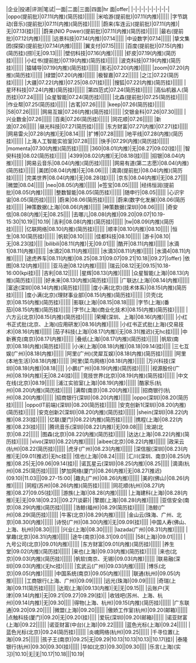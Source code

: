 |企业|投递|评测|笔试|一面|二面|三面|四面|hr 面|offer|
|-|-|-|-|-|-|-|-|-|
|oppo(提前批)|07.11(内推)(简历挂)||||||
|米哈游(提前批)|07.11(内推)||||||
|字节跳动(音乐)(提前批)|07.11(内推)(简历挂)||||||
|蔚来(车连云)(提前批)|07.11(内推)|无|07.13(挂)||||
|蔚来(NIO Power)(提前批)|07.11(内推)(简历挂)||||||
|最右(提前批)|07.12(内推)||||||
|远景科技|07.14(内推)|07.14|||||
|中设数字|07.14||||||
|挚文集团(探探)(提前批)|07.14(内推)||||||
|翼支付|07.15||||||
|百度(提前批)|07.15(内推)(简历挂)(捞)|无|09.13||||
|壁仞科技|07.16(内推)||||||
|虾皮|07.19(内推)(简历挂)||||||
|小红书(提前批)|07.19(内推)(简历挂)||||||
|波克科技|07.19(内推)(简历挂)||||||
|猿辅导|07.19(内推)(简历挂)||||||
|影石|07.20(内推)||||||
|zoom|07.20(内推)(简历挂)||||||
|绿盟|07.20(内推)||||||
|极智嘉|07.22||||||
|之江|07.22(简历挂)||||||
|大疆|07.22(内推)|07.25|08.07(挂)||||
|搜狐|07.22(内推)(简历挂)||||||
|星环科技|07.24(内推)(简历挂)||||||
|第四范式|07.24(简历挂)||||||
|高仙机器人(简历挂)|07.24||||||
|众星智能|07.24(简历挂)||||||
|北森(提前批)|07.25(简历挂)||||||
|作业帮|07.25(简历挂)||||||
|古茗|07.26||||||
|keep|07.26(简历挂)||||||
|58|07.26||||||
|网易互娱|07.26(内推)(简历挂)||||||
|交银金科|07.26|07.30|||||
|兴业数金|07.26||||||
|百奥|07.26(简历挂)||||||
|同花顺|07.26||||||
|新浪|07.26||||||
|昼光科技|07.27(简历挂)||||||
|东方财富|07.27(内推)|07.27(挂)|||||
|网易雷火|07.28(内推)|无|08.14||||
|扩博|07.28||||||
|地平线|07.28(内推)(简历挂)||||||
|上海人工智能实验室|07.28||||||
|快手|07.29(内推)(简历挂)||||||
|momenta|07.30(内推)(简历挂)||||||
|360|08.01(内推)|无|08.27|09.02(挂)|||
|智臾科技|08.02(简历挂)||||||
|4399|08.02(内推)|无|08.18(挂)||||
|招银|08.04(内推)||||||
|网易云音乐|08.04(内推)(简历挂)||||||
|网易有道(第二志愿)|08.04(内推)(简历挂)||||||
|美团|08.04(内推)|无|08.06||||
|滴滴(提前批)|08.04(内推)(简历挂)||||||
|完美世界|08.04(内推)|无|08.28(挂)||||
|京东|08.04(内推)|无|08.27||||
|微盟|08.04||||||
|neo|08.05(内推)||||||
|e签宝|08.05||||||
|经纬恒润(提前批)|08.05(内推)||||||
|整数智能|08.05(简历挂)||||||
|随申行|08.05||||||
|心识宇宙|08.05(简历挂)||||||
|蔚来|08.06(简历挂)||||||
|蔚来(数字化发展)|08.06(简历挂)||||||
|神策数据(上海)|08.06(内推)||||||
|神策数据(深圳)|08.06||||||
|奇安信|08.08(内推)|无|08.25||||
|去哪儿|08.08(内推)|09.20|09.07|10.19-15:30|10.19|||10.19|
|吉利|08.08(内推)(简历挂)||||||
|tw|08.09(内推)(简历挂)||||||
|亿联网络|08.10(内推)(简历挂)||||||
|顺丰|08.10(内推)|08.10|||||
|恒生|08.10(简历挂)||||||
|帆软|08.10||||||
|佳都科技|08.10||||||
|游卡|08.10|无|08.23(挂)||||
|bilibili|08.11(内推)|无|09.01||||
|酷开|08.11(内推)||||||
|水滴1|08.11(内推)||||||
|水滴2|08.11(内推)||||||
|水滴3|08.11(内推)||||||
|水滴4|08.11(内推)||||||
|途虎养车|08.11(内推)|08.25|08.31|09.07|09.21|10.18||09.27|(offer)
|依图|08.12(内推)||||||
|亚马逊|08.12(内推)||||||
|瑞云|08.12|无|09.15|10.18-16:00(kpi挂)|||
|吉利|08.12||||||
|星辉|08.13(内推)||||||
|众星智能(上海)|08.13(内推)(简历挂)||||||
|好未来|08.13(内推)(简历挂)||||||
|广联达(上海)|08.14(内推)||||||
|富途(深圳)|08.14(内推)(简历挂)||||||
|度小满(北京)(技术体系)|08.15(内推)(简历挂)||||||
|度小满(北京)(理财事业部)|08.15(内推)(简历挂)||||||
|贝壳(北京)|08.15(内推)(简历挂)||||||
|影联(上海)|08.15|08.18|||||
|字节(上海)(番茄)|08.15(内推)(简历挂)||||||
|字节(上海)(商业化技术)|08.15(内推)(简历挂)||||||
|六方云(北京)|08.15(内推)(简历挂)||||||
|荣耀(深圳、上海)|08.16(内推)||||||
|小红书正式批(北京、上海)(应用研发)|08.16(内推)||||||
|小红书正式批(上海)(交易技术)|08.16(内推)||||||
|茄子科技(上海)|08.17(内推)|无|08.31(推迟)(无hc挂)||||
|中新赛克(南京)|08.17(内推)||||||
|叠纸(上海)|08.17(内推)(简历挂)||||||
|帆软(南京)|08.18(内推)(简历挂)||||||
|小米(上海)|08.18(内推)|08.18|09.14(挂)||||
|三七互娱(广州)|08.18(内推)||||||
|阿里(广州)(灵犀互娱)|08.18(内推)(简历挂)||||||
|阿里(本地生活)|08.18(内推)||||||
|阿里(菜鸟网络)|08.18(内推)||||||
|万兴科技(深圳)|08.18(内推)|08.18|||||
|小鹏(广州)|08.19(内推)(简历挂)||||||
|视源股份(广州)|08.19(内推)|无|08.24(挂)||||
|竞技世界(北京)|08.19(内推)(简历挂)||||||
|中文在线(北京)|08.19||||||
|浦江实验室(上海)|08.19(内推)||||||
|酷家乐(杭州)|08.20(内推)(简历挂)||||||
|满帮(南京)|08.20(内推)||||||
|招商银行(杭州)|08.20(内推)||||||
|招商银行(深圳)|08.20(内推)||||||
|oppo(深圳)|08.20(简历挂)||||||
|oppo(IT前端)(深圳)|08.20(简历挂)||||||
|安克创新1(深圳)|08.20(内推)(简历挂)||||||
|安克创新2(深圳)|08.20(内推)(简历挂)||||||
|shein(深圳)|08.22(内推)|08.23(挂)|||||
|亿联(厦门)|08.22(内推)(简历挂)||||||
|携程(上海)|08.22(内推)|08.23(挂)|||||
|腾讯音乐(深圳)|08.22(内推)|无|09.08||||
|龙湖(北京)|08.22||||||
|图森(北京)|08.22(内推)(简历挂)||||||
|达达(上海)|08.22(内推)(简历挂)||||||
|vivo(深圳)|08.22(内推)||||||
|aibee(北京)|08.22(内推)||||||
|政采云(杭州)|08.22(简历挂)||||||
|虎牙(广州)|08.23(内推)||||||
|深信服(深圳)|08.23(内推)|无|09.01(推迟)|无hc挂|||
|信也(上海)|08.24||||||
|汇川(深圳、南京)|08.25(内推)|08.25|无|09.06|09.14(挂)||
|诺瓦星云(深圳)|08.25(内推)|08.25|||||
|滴滴(杭州)|08.25(简历挂)||||||
|梦加网络(厦门)|08.26(内推)|无|08.27(推迟)(09.10)|11.03|||09.27-15:00|
|趣丸(广州)|08.26(内推)||||||
|美的(佛山)|08.26(内推)||||||
|同程(苏州)|08.26(内推)(简历挂)||||||
|同花顺(杭州)|08.27(内推)|08.27|09.05(挂)||||
|游族(上海)|08.28(内推)||||||
|上海建科(上海)|08.28(内推)|无|无|09.18|09.23|||09.27(谈薪)|
|擎朗(上海)|08.28(内推)||||||
|亚信安全(南京)|08.29(内推)(简历挂)||||||
|浩鲸(福州)|08.29(简历挂)||||||
|浩鲸(广州)|08.29(简历挂)||||||
|牛客(北京)|08.29(内推)||||||
|金山云(珠海、广州、北京)|08.30(内推)||||||
|诗悦(广州)|08.30(内推)|无|09.09(挂)||||
|中国人寿(佛山、上海、杭州)|08.30||||||
|兴业(上海)|08.30||||||
|lazada(广州)|08.31(内推)||||||
|掌趣(北京)|08.31(内推)||||||
|途牛(南京)|08.31|09.01|||||
|58(上海)|09.01||||||
|九号公司(北京)|09.01(内推)||||||
|东方财富|09.01(内推)(简历挂)||||||
|养生堂|09.02(内推)(简历挂)||||||
|来也(上海)|09.03(内推)(简历挂)||||||
|来也(北京)|09.03(内推)(简历挂)||||||
|帆软(南京、无锡)|09.03(内推)||||||
|联易融(深圳)|09.03(内推)(无hc挂)||||||
|玄武云(广州)|09.03(内推)||||||
|博乐(北京)|09.05(内推)||||||
|中国系统(南京)|09.05(内推)||||||
|联通(杭州)|09.05(内推)||||||
|工商银行(上海、广州)|09.09||||||
|远光(珠海)|09.09||||||
|奇瑞(上海)|09.11(简历挂)||||||
|达观(上海)|09.13(内推)|无|无|09.15|||
|云账户(天津)|09.14(内推)|无|09.21|09.27|09.29(挂)||
|收钱吧(苏州、上海、杭州)|09.14(内推)|无|09.30||||
|得物(上海、杭州)|09.15(内推)(简历挂)||||||
|广东联通|09.20|09.20|||||
|微盟(上海)|09.20||||||
|傲娇工作室(杭州)|09.20(邮箱)||||||
|点触科技(厦门)|09.20|无|09.20(挂)||||
|爱玩(深圳)|09.20(邮箱)||||||
|诺亚财富(上海)|09.22||||||
|诺亚财富(中台)(上海)|09.22||||||
|蓝色光标(上海)|09.24||||||
|蓝色光标(北京)|09.24(简历挂)||||||
|炎魂网络(杭州)|09.25||||||
|千寻位置(上海)|09.25||||||
|孩子王(南京)|09.25|无|09.29|10.13|10.13|10.13||10.17(挂)|
|泰隆银行(杭州)|09.30|09.30(挂)|||||
|华如(北京)|09.30||09.30||||
|乐言(上海)(实习)|10.10|无|无|10.17|10.18|||10.19|

